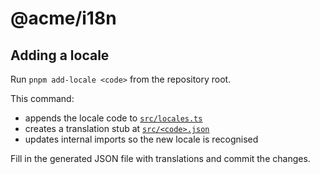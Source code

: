 # @acme/i18n

## Adding a locale

Run `pnpm add-locale <code>` from the repository root.

This command:

- appends the locale code to [`src/locales.ts`](src/locales.ts)
- creates a translation stub at [`src/<code>.json`](src)
- updates internal imports so the new locale is recognised

Fill in the generated JSON file with translations and commit the changes.
